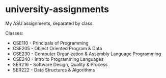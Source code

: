 # university-assignments
My ASU assignments, separated by class.

Classes:
 - CSE110 - Principals of Programming
 - CSE205 - Object Oriented Program & Data
 - CSE230 - Computer Organization & Assembly Language Programming
 - CSE240 - Intro to Programming Languages
 - SER216 - Software Design, Quality & Process
 - SER222 - Data Structures & Algorithms
